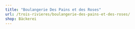 ```yaml
---
title: "Boulangerie Des Pains et des Roses"
url: /trois-rivieres/boulangerie-des-pains-et-des-roses/
shop: Bäckerei
---
```

